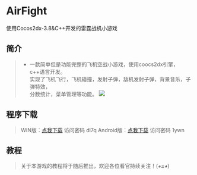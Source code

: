 # AirFight
使用Cocos2dx-3.8&amp;C++开发的雷霆战机小游戏

## 简介  
>* 一款简单但是功能完整的飞机空战小游戏，使用coocs2dx引擎，c++语言开发。  
实现了飞机飞行，飞机碰撞，发射子弹，敌机发射子弹，背景音乐，子弹特效，  
分数统计，菜单管理等功能。 
![](http://ww3.sinaimg.cn/large/9c3ad739jw1f2zghqd3btj20i80pc78p.jpg)

## 程序下载  
> WIN版：[点我下载](http://pan.baidu.com/s/1gfstddT)  访问密码 dl7q 
Android版：[点我下载](http://pan.baidu.com/s/1sllTerj)  访问密码 1ywn  

## 教程
> 关于本游戏的教程将于随后推出，欢迎各位看官持续关注！(◕ܫ◕) 
